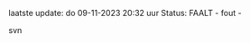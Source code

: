 laatste update: 
do 09-11-2023 20:32   uur 
Status: FAALT - fout - 
<div class="service R">svn</div>